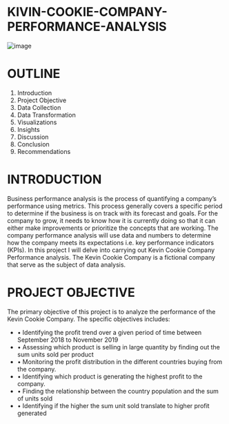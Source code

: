 # KIVIN-COOKIE-COMPANY-PERFORMANCE-ANALYSIS
![image](https://github.com/KANYIANALYST/KIVIN-COOKIE-COMPANY-PERFORMANCE-ANALYSIS/assets/130997793/5838f66f-cfb9-427f-a5bb-b896a4853c53)

# OUTLINE
1.	Introduction
2.	Project Objective
3.	Data Collection
4.	Data Transformation
5.	Visualizations
6.	Insights
7.	Discussion
8.	Conclusion 
9.	Recommendations

# INTRODUCTION
Business performance analysis is the process of quantifying a company’s performance using metrics. This process generally covers a specific period to determine if the business is on track with its forecast and goals. For the company to grow, it needs to know how it is currently doing so that it can either make improvements or prioritize the concepts that are working.  The company performance analysis will use data and numbers to determine how the company meets its expectations i.e. key performance indicators (KPIs). In this project I will delve into carrying out Kevin Cookie Company Performance analysis. The Kevin Cookie Company is a fictional company that serve as the subject of data analysis. 

# PROJECT OBJECTIVE
The primary objective of this project is to analyze the performance of the Kevin Cookie Company. The specific objectives includes:
* •	Identifying the profit trend over a given period of time between September 2018 to November 2019
* •	Assessing which product is selling in large quantity by finding out the sum units sold per product 
* •	Monitoring the profit distribution in the different countries buying from the company.
* •	Identifying which product is generating the highest profit to the company.
* •	Finding the relationship between the country population and the sum of units sold
* •	Identifying if the higher the sum unit sold translate to higher profit generated



